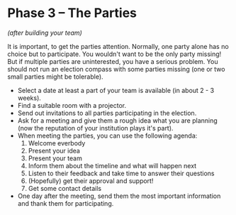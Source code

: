 # Phase 3 – The Parties

*(after building your team)*

It is important, to get the parties attention. Normally, one party alone has no choice but to
participate. You wouldn't want to be the only party missing! But if multiple parties are
uninterested, you have a serious problem. You should not run an election compass with some parties
missing (one or two small parties might be tolerable).

- Select a date at least a part of your team is available (in about 2 - 3 weeks).
- Find a suitable room with a projector.
- Send out invitations to all parties participating in the election.
- Ask for a meeting and give them a rough idea what you are planning (now the reputation of your
  institution plays it's part).
- When meeting the parties, you can use the following agenda:
  1. Welcome everbody
  2. Present your idea
  3. Present your team
  4. Inform them about the timeline and what will happen next
  5. Listen to their feedback and take time to answer their questions
  6. (Hopefully) get their approval and support!
  7. Get some contact details
- One day after the meeting, send them the most important information and thank them for participating.